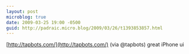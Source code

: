 ```yaml
---
layout: post
microblog: true
date: 2009-03-25 19:00 -0500
guid: http://padraic.micro.blog/2009/03/26/t1393853857.html
---
```

[http://tapbots.com/](http://tapbots.com/) (via @tapbots) great iPhone ui

